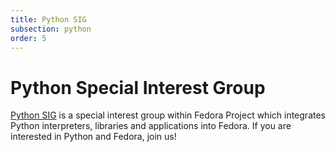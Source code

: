 ```yaml
---
title: Python SIG
subsection: python
order: 5
---
```


# Python Special Interest Group

[Python SIG](https://fedoraproject.org/wiki/SIGs/Python) is a special interest group within Fedora Project which integrates
Python interpreters, libraries and applications into Fedora. If you are interested
in Python and Fedora, join us!
